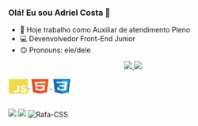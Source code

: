 ### Olá! Eu sou Adriel Costa 👋

- 👔 Hoje trabalho como Auxiliar de atendimento Pleno
- 💻 Devenvolvedor Front-End Junior
- 🙃 Pronouns: ele/dele

<div align="center">
  <a href="https://github.com/adrcosta0">
  <img height="180em" src="https://github-readme-stats.vercel.app/api?username=adrcosta0&show_icons=true&theme=dark&include_all_commits=true&count_private=true"/>
  <img height="180em" src="https://github-readme-stats.vercel.app/api/top-langs/?username=adrcosta0&layout=compact&langs_count=7&theme=dark"/>
</div>

<div style="display: inline_block"><br>
    <img align="center" alt="Rafa-Js" height="30" width="40"                  src="https://raw.githubusercontent.com/devicons/devicon/master/icons/javascript/javascript-plain.svg">
    <img align="center" alt="Rafa-HTML" height="30" width="40" src="https://raw.githubusercontent.com/devicons/devicon/master/icons/html5/html5-original.svg">
    <img align="center" alt="Rafa-CSS" height="30" width="40" src="https://raw.githubusercontent.com/devicons/devicon/master/icons/css3/css3-original.svg">
</div>

##

<div>
  <a href = "mailto:madrielcosta@gmail.com"><img src="https://img.shields.io/badge/-Gmail-%23333?style=for-the-badge&logo=gmail&logoColor=white" target="_blank"></a>
  <a href="https://www.linkedin.com/in/adriel-costa-40a47a21b?lipi=urn%3Ali%3Apage%3Ad_flagship3_profile_view_base_contact_details%3B7HCEecFDR8e41Nxd5Zpv%2Bw%3D%3D" target="_blank"><img src="https://img.shields.io/badge/-LinkedIn-%230077B5?style=for-the-badge&logo=linkedin&logoColor=white" target="_blank"></a> 
  <img align="center" alt="Rafa-CSS" height="180" width="170" src="https://picrew.me/shareImg/org/202208/296093_Akrjtgy3.png">
</iv>
